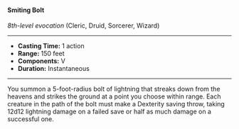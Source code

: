 #### Smiting Bolt
*8th-level evocation* (Cleric, Druid, Sorcerer, Wizard)
___
- **Casting Time:** 1 action
- **Range:** 150 feet
- **Components:** V
- **Duration:** Instantaneous
---
You summon a 5-foot-radius bolt of lightning that streaks down from the heavens and strikes the ground at a point you choose within range. Each creature in the path of the bolt must make a Dexterity saving throw, taking 12d12 lightning damage on a failed save or half as much damage on a successful one.
